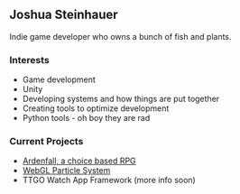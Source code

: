## Joshua Steinhauer

Indie game developer who owns a bunch of fish and plants.

### Interests
* Game development
* Unity
* Developing systems and how things are put together
* Creating tools to optimize development 
* Python tools - oh boy they are rad

### Current Projects
* [Ardenfall, a choice based RPG](https://ardenfall.com)
* [WebGL Particle System](https://github.com/joshcamas/webgl-particle-system)
* TTGO Watch App Framework (more info soon)

